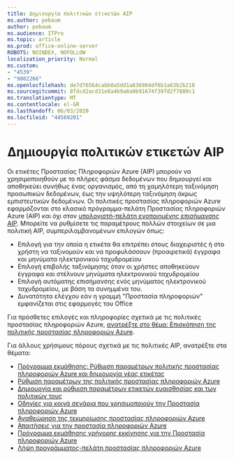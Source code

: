 ```yaml
---
title: Δημιουργία πολιτικών ετικετών AIP
ms.author: pebaum
author: pebaum
ms.audience: ITPro
ms.topic: article
ms.prod: office-online-server
ROBOTS: NOINDEX, NOFOLLOW
localization_priority: Normal
ms.custom:
- "4539"
- "9002266"
ms.openlocfilehash: de7d76564cabb0a5dd1a836984df6b1a63b2b218
ms.sourcegitcommit: 8fdcd2acd31e8a4b9a8a0b91674f397d2f7889c1
ms.translationtype: MT
ms.contentlocale: el-GR
ms.lasthandoff: 06/03/2020
ms.locfileid: "44569201"
---
```

# <a name="creating-aip-label-policies"></a>Δημιουργία πολιτικών ετικετών AIP

Οι ετικέτες Προστασίας Πληροφοριών Azure (AIP) μπορούν να χρησιμοποιηθούν με το πλήρες φάσμα δεδομένων που δημιουργεί και αποθηκεύει συνήθως ένας οργανισμός, από τη χαμηλότερη ταξινόμηση προσωπικών δεδομένων, έως την υψηλότερη ταξινόμηση άκρως εμπιστευτικών δεδομένων. Οι πολιτικές προστασίας πληροφοριών Azure εφαρμόζονται στο κλασικό πρόγραμμα-πελάτη Προστασίας πληροφοριών Azure (AIP) και όχι στον [υπολογιστή-πελάτη ενοποιημένης επισήμανσης AIP](https://docs.microsoft.com/azure/information-protection/rms-client/unifiedlabelingclient-version-release-history). Μπορείτε να ρυθμίσετε τις παραμέτρους πολλών στοιχείων σε μια πολιτική AIP, συμπεριλαμβανομένων επιλογών όπως:

- Επιλογή για την οποία η ετικέτα θα επιτρέπει στους διαχειριστές ή στο χρήστη να ταξινομούν και να προφυλάσσουν (προαιρετικά) έγγραφα και μηνύματα ηλεκτρονικού ταχυδρομείου
- Επιλογή επιβολής ταξινόμησης όταν οι χρήστες αποθηκεύουν έγγραφα και στέλνουν μηνύματα ηλεκτρονικού ταχυδρομείου
- Επιλογή αυτόματης επισήμανσης ενός μηνύματος ηλεκτρονικού ταχυδρομείου, με βάση τα συνημμένα του.
- Δυνατότητα ελέγχου εάν η γραμμή "Προστασία πληροφοριών" εμφανίζεται στις εφαρμογές του Office

Για πρόσθετες επιλογές και πληροφορίες σχετικά με τις πολιτικές προστασίας πληροφοριών Azure, [ανατρέξτε στο θέμα: Επισκόπηση της πολιτικής προστασίας πληροφοριών Azure](https://docs.microsoft.com/azure/information-protection/overview-policy).  

Για άλλους χρήσιμους πόρους σχετικά με τις πολιτικές AIP, ανατρέξτε στα θέματα:

- [Πρόγραμμα εκμάθησης: Ρύθμιση παραμέτρων πολιτικής προστασίας πληροφοριών Azure και δημιουργία νέας ετικέτας](https://docs.microsoft.com/azure/information-protection/infoprotect-quick-start-tutorial)  
- [Ρύθμιση παραμέτρων της πολιτικής προστασίας πληροφοριών Azure](https://docs.microsoft.com/azure/information-protection/configure-policy)  
- [Δημιουργία και ρύθμιση παραμέτρων ετικετών ευαισθησίας και των πολιτικών τους](https://docs.microsoft.com/microsoft-365/compliance/create-sensitivity-labels)  
- [Οδηγίες για κοινά σενάρια που χρησιμοποιούν την Προστασία πληροφοριών Azure](https://docs.microsoft.com/azure/information-protection/how-to-guides)  
- [Αναθεώρηση της τεκμηρίωσης προστασίας πληροφοριών Azure](https://docs.microsoft.com/azure/information-protection/what-is-information-protection)  
- [Απαιτήσεις για την προστασία πληροφοριών Azure](https://docs.microsoft.com/azure/information-protection/get-started/requirements)  
- [Πρόγραμμα εκμάθησης γρήγορης εκκίνησης για την Προστασία πληροφοριών Azure](https://docs.microsoft.com/azure/information-protection/get-started/infoprotect-quick-start-tutorial)  
- [Λήψη προγράμματος-πελάτη προστασίας πληροφοριών Azure](https://www.microsoft.com/download/details.aspx?id=53018)
